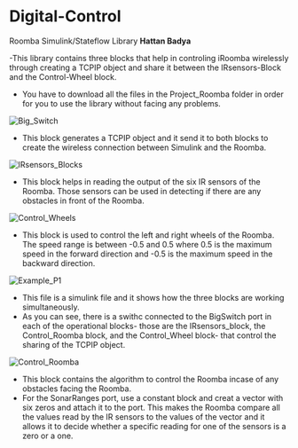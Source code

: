 # Digital-Control
Roomba Simulink/Stateflow Library
**Hattan Badya**

-This library contains three blocks that help in controling iRoomba wirelessly through creating a TCPIP object and share it between the IRsensors-Block and the Control-Wheel block. 
- You have to download all the files in the Project_Roomba folder in order for you to use the library without facing any problems.


![Big_Switch](https://github.com/tuf76885/Digital-Control/blob/master/Block_Pictures/BigSwitch.png)


- This block generates a TCPIP object and it send it to both blocks to create the wireless connection between Simulink and the Roomba.


![IRsensors_Blocks](https://github.com/tuf76885/Digital-Control/blob/master/Block_Pictures/IR_S.png)


- This block helps in reading the output of the six IR sensors of the Roomba. Those sensors can be used in detecting if there are any obstacles in front of the Roomba.


![Control_Wheels](https://github.com/tuf76885/Digital-Control/blob/master/Block_Pictures/C_W.png)

- This block is used to control the left and right wheels of the Roomba. The speed range is between -0.5 and 0.5 where 0.5 is the maximum speed in the forward direction and -0.5 is the maximum speed in the backward direction.



![Example_P1](https://github.com/tuf76885/Digital-Control/blob/master/Block_Pictures/Example.png)




- This file is a simulink file and it shows how the three blocks are working simultaneously. 
- As you can see, there is a swithc connected to the BigSwitch port in each of the operational blocks- those are the IRsensors_block, the Control_Roomba block, and the Control_Wheel block- that control the sharing of the TCPIP object.   

![Control_Roomba](https://github.com/tuf76885/Digital-Control/blob/master/Block_Pictures/C_R.png)

- This block contains the algorithm to control the Roomba incase of any obstacles facing the Roomba.
- For the SonarRanges port, use a constant block and creat a vector with six zeros and attach it to the port. This makes the Roomba compare all the values read by the IR sensors to the values of the vector and it allows it to decide whether a specific reading for one of the sensors is a zero or a one.

